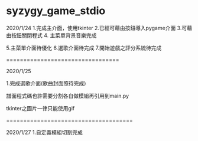 # syzygy_game_stdio

2020/1/24
1.完成主介面，使用tkinter
2.已經可藉由按鈕導入pygame介面
3.可藉由按鈕關閉程式
4. 主菜單背景音樂完成


5.主菜單介面待優化
6.選歌介面待完成
7.開始遊戲之評分系統待完成

=================================

2020/1/25

1.完成選歌介面(歌曲封面照待完成)

譜面程式碼也許需要分割各自做模組再引用到main.py

tkinter之圖片一律只能使用gif
 
=====================================

2020/1/27
1.自定義模組切割完成
